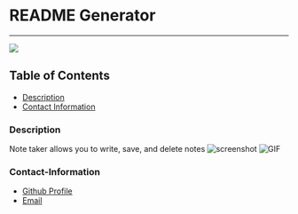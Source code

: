 # README Generator
----
<a href="https://img.shields.io/badge/License-MIT-brightgreen"><img src="https://img.shields.io/badge/License-MIT-brightgreen"></a>
## Table of Contents
- [Description](#description)
- [Contact Information](#contact-information)

### Description
Note taker allows you to write, save, and delete notes
![screenshot](https://i.imgur.com/4ftNIEg.png)
![GIF](https://i.imgur.com/51af1Lr.gif)


### Contact-Information
* [Github Profile](https://github.com/andresaponte22)
* [Email](andresaponte.f@gmail.com)
